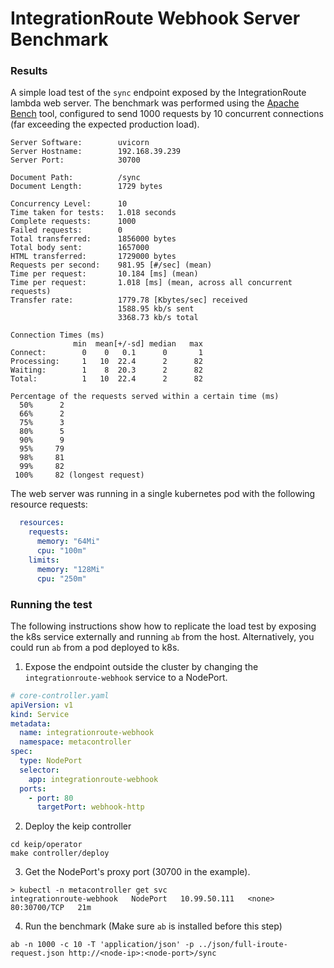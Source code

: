# IntegrationRoute Webhook Server Benchmark

### Results

A simple load test of the `sync` endpoint exposed by the IntegrationRoute lambda web
server. The benchmark was performed
using the [Apache Bench](https://httpd.apache.org/docs/2.4/programs/ab.html) tool, configured to
send
1000 requests by 10 concurrent connections (far exceeding the expected production load).

```text
Server Software:        uvicorn
Server Hostname:        192.168.39.239
Server Port:            30700

Document Path:          /sync
Document Length:        1729 bytes

Concurrency Level:      10
Time taken for tests:   1.018 seconds
Complete requests:      1000
Failed requests:        0
Total transferred:      1856000 bytes
Total body sent:        1657000
HTML transferred:       1729000 bytes
Requests per second:    981.95 [#/sec] (mean)
Time per request:       10.184 [ms] (mean)
Time per request:       1.018 [ms] (mean, across all concurrent requests)
Transfer rate:          1779.78 [Kbytes/sec] received
                        1588.95 kb/s sent
                        3368.73 kb/s total

Connection Times (ms)
              min  mean[+/-sd] median   max
Connect:        0    0   0.1      0       1
Processing:     1   10  22.4      2      82
Waiting:        1    8  20.3      2      82
Total:          1   10  22.4      2      82

Percentage of the requests served within a certain time (ms)
  50%      2
  66%      2
  75%      3
  80%      5
  90%      9
  95%     79
  98%     81
  99%     82
 100%     82 (longest request)
```

The web server was running in a single kubernetes pod with the following resource requests:

```yaml
  resources:
    requests:
      memory: "64Mi"
      cpu: "100m"
    limits:
      memory: "128Mi"
      cpu: "250m"
```

### Running the test

The following instructions show how to replicate the load test by exposing the k8s service
externally and running `ab` from the host. Alternatively, you could run `ab` from a pod deployed to
k8s.

1. Expose the endpoint outside the cluster by changing the `integrationroute-webhook` service to a
   NodePort.

```yaml
# core-controller.yaml
apiVersion: v1
kind: Service
metadata:
  name: integrationroute-webhook
  namespace: metacontroller
spec:
  type: NodePort
  selector:
    app: integrationroute-webhook
  ports:
    - port: 80
      targetPort: webhook-http 
```

2. Deploy the keip controller

```shell
cd keip/operator
make controller/deploy
```

3. Get the NodePort's proxy port (30700 in the example).

```shell
> kubectl -n metacontroller get svc
integrationroute-webhook   NodePort   10.99.50.111   <none>        80:30700/TCP   21m
```

4. Run the benchmark (Make sure `ab` is installed before this step)

```shell
ab -n 1000 -c 10 -T 'application/json' -p ../json/full-iroute-request.json http://<node-ip>:<node-port>/sync
```